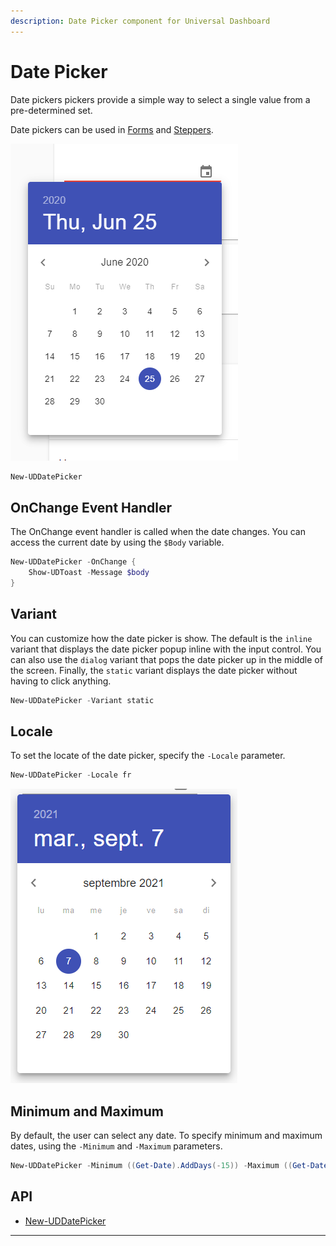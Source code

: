 ```yaml
---
description: Date Picker component for Universal Dashboard
---
```


# Date Picker

Date pickers pickers provide a simple way to select a single value from a pre-determined set.

Date pickers can be used in [Forms](form.md) and [Steppers](../navigation/stepper.md).

![](<../../../../.gitbook/assets/image (39).png>)

```powershell
New-UDDatePicker
```

## OnChange Event Handler

The OnChange event handler is called when the date changes. You can access the current date by using the `$Body` variable.

```powershell
New-UDDatePicker -OnChange {
    Show-UDToast -Message $body
}
```

## Variant

You can customize how the date picker is show. The default is the `inline` variant that displays the date picker popup inline with the input control. You can also use the `dialog` variant that pops the date picker up in the middle of the screen. Finally, the `static` variant displays the date picker without having to click anything.

```powershell
New-UDDatePicker -Variant static
```

## Locale

To set the locate of the date picker, specify the `-Locale` parameter.&#x20;

```powershell
New-UDDatePicker -Locale fr
```

![](<../../../../.gitbook/assets/image (235).png>)

## Minimum and Maximum

By default, the user can select any date. To specify minimum and maximum dates, using the `-Minimum` and `-Maximum` parameters.&#x20;

```powershell
New-UDDatePicker -Minimum ((Get-Date).AddDays(-15)) -Maximum ((Get-Date).AddDays(15))
```

## API

* [New-UDDatePicker](https://github.com/ironmansoftware/universal-docs/blob/master/cmdlets/New-UDDatePicker.txt)

****
